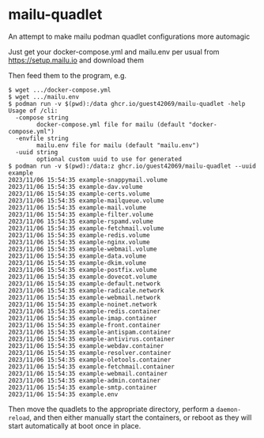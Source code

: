 # mailu-quadlet
An attempt to make mailu podman quadlet configurations more automagic

Just get your docker-compose.yml and mailu.env per usual from https://setup.mailu.io and download them

Then feed them to the program, e.g.

```
$ wget .../docker-compose.yml
$ wget .../mailu.env
$ podman run -v $(pwd):/data ghcr.io/guest42069/mailu-quadlet -help
Usage of /cli:
  -compose string
        docker-compose.yml file for mailu (default "docker-compose.yml")
  -envfile string
        mailu.env file for mailu (default "mailu.env")
  -uuid string
        optional custom uuid to use for generated
$ podman run -v $(pwd):/data:z ghcr.io/guest42069/mailu-quadlet --uuid example
2023/11/06 15:54:35 example-snappymail.volume
2023/11/06 15:54:35 example-dav.volume
2023/11/06 15:54:35 example-certs.volume
2023/11/06 15:54:35 example-mailqueue.volume
2023/11/06 15:54:35 example-mail.volume
2023/11/06 15:54:35 example-filter.volume
2023/11/06 15:54:35 example-rspamd.volume
2023/11/06 15:54:35 example-fetchmail.volume
2023/11/06 15:54:35 example-redis.volume
2023/11/06 15:54:35 example-nginx.volume
2023/11/06 15:54:35 example-webmail.volume
2023/11/06 15:54:35 example-data.volume
2023/11/06 15:54:35 example-dkim.volume
2023/11/06 15:54:35 example-postfix.volume
2023/11/06 15:54:35 example-dovecot.volume
2023/11/06 15:54:35 example-default.network
2023/11/06 15:54:35 example-radicale.network
2023/11/06 15:54:35 example-webmail.network
2023/11/06 15:54:35 example-noinet.network
2023/11/06 15:54:35 example-redis.container
2023/11/06 15:54:35 example-imap.container
2023/11/06 15:54:35 example-front.container
2023/11/06 15:54:35 example-antispam.container
2023/11/06 15:54:35 example-antivirus.container
2023/11/06 15:54:35 example-webdav.container
2023/11/06 15:54:35 example-resolver.container
2023/11/06 15:54:35 example-oletools.container
2023/11/06 15:54:35 example-fetchmail.container
2023/11/06 15:54:35 example-webmail.container
2023/11/06 15:54:35 example-admin.container
2023/11/06 15:54:35 example-smtp.container
2023/11/06 15:54:35 example.env
```

Then move the quadlets to the appropriate directory, perform a `daemon-reload`, and then either manually start the containers, or reboot as they will start automatically at boot once in place.
